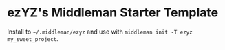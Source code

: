 # ezYZ's Middleman Starter Template

Install to `~/.middleman/ezyz` and use with `middleman init -T ezyz my_sweet_project`.
